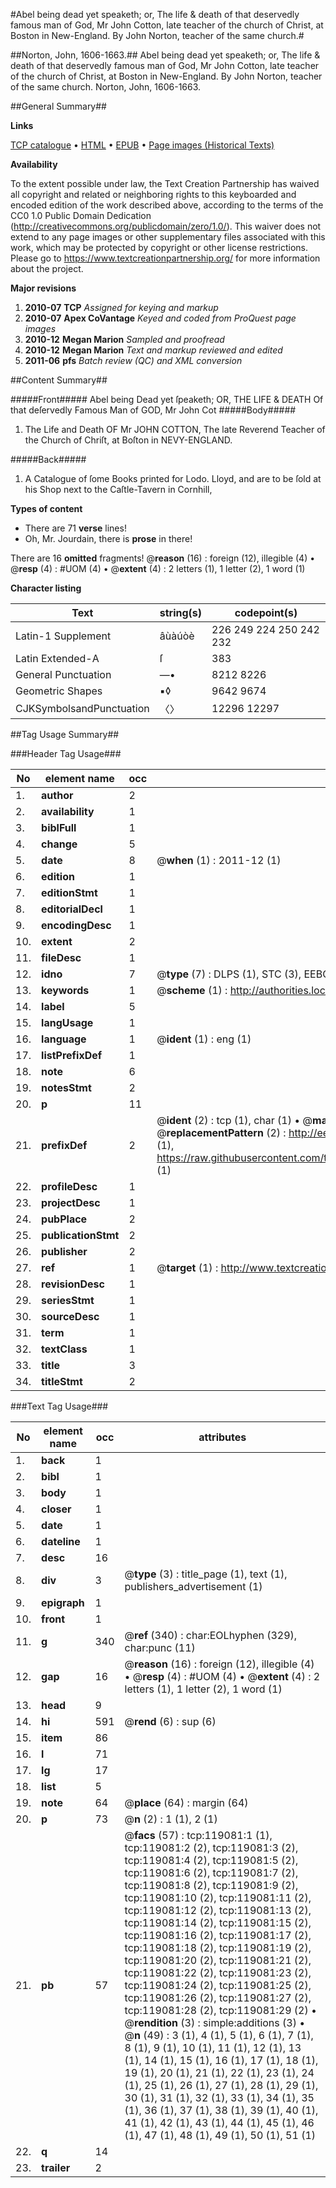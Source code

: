 #Abel being dead yet speaketh; or, The life & death of that deservedly famous man of God, Mr John Cotton, late teacher of the church of Christ, at Boston in New-England. By John Norton, teacher of the same church.#

##Norton, John, 1606-1663.##
Abel being dead yet speaketh; or, The life & death of that deservedly famous man of God, Mr John Cotton, late teacher of the church of Christ, at Boston in New-England. By John Norton, teacher of the same church.
Norton, John, 1606-1663.

##General Summary##

**Links**

[TCP catalogue](http://www.ota.ox.ac.uk/tcp/)  • 
[HTML](http://tei.it.ox.ac.uk/tcp/Texts-HTML/free/A89/A89733.html)  • 
[EPUB](http://tei.it.ox.ac.uk/tcp/Texts-EPUB/free/A89/A89733.epub) • 
[Page images (Historical Texts)](https://historicaltexts.jisc.ac.uk/eebo-99866795e)

**Availability**

To the extent possible under law, the Text Creation Partnership has waived all copyright and related or neighboring rights to this keyboarded and encoded edition of the work described above, according to the terms of the CC0 1.0 Public Domain Dedication (http://creativecommons.org/publicdomain/zero/1.0/). This waiver does not extend to any page images or other supplementary files associated with this work, which may be protected by copyright or other license restrictions. Please go to https://www.textcreationpartnership.org/ for more information about the project.

**Major revisions**

1. __2010-07__ __TCP__ *Assigned for keying and markup*
1. __2010-07__ __Apex CoVantage__ *Keyed and coded from ProQuest page images*
1. __2010-12__ __Megan Marion__ *Sampled and proofread*
1. __2010-12__ __Megan Marion__ *Text and markup reviewed and edited*
1. __2011-06__ __pfs__ *Batch review (QC) and XML conversion*

##Content Summary##

#####Front#####
Abel being Dead yet ſpeaketh; OR, THE LIFE & DEATH Of that deſervedly Famous Man of GOD, Mr John Cot
#####Body#####

1. The Life and Death OF Mr JOHN COTTON, The late Reverend Teacher of the Church of Chriſt, at Boſton in NEVY-ENGLAND.

#####Back#####

1. A Catalogue of ſome Books printed for Lodo. Lloyd, and are to be ſold at his Shop next to the Caſtle-Tavern in Cornhill,

**Types of content**

  * There are 71 **verse** lines!
  * Oh, Mr. Jourdain, there is **prose** in there!

There are 16 **omitted** fragments! 
 @__reason__ (16) : foreign (12), illegible (4)  •  @__resp__ (4) : #UOM (4)  •  @__extent__ (4) : 2 letters (1), 1 letter (2), 1 word (1)

**Character listing**


|Text|string(s)|codepoint(s)|
|---|---|---|
|Latin-1 Supplement|âùàúòè|226 249 224 250 242 232|
|Latin Extended-A|ſ|383|
|General Punctuation|—•|8212 8226|
|Geometric Shapes|▪◊|9642 9674|
|CJKSymbolsandPunctuation|〈〉|12296 12297|

##Tag Usage Summary##

###Header Tag Usage###

|No|element name|occ|attributes|
|---|---|---|---|
|1.|__author__|2||
|2.|__availability__|1||
|3.|__biblFull__|1||
|4.|__change__|5||
|5.|__date__|8| @__when__ (1) : 2011-12 (1)|
|6.|__edition__|1||
|7.|__editionStmt__|1||
|8.|__editorialDecl__|1||
|9.|__encodingDesc__|1||
|10.|__extent__|2||
|11.|__fileDesc__|1||
|12.|__idno__|7| @__type__ (7) : DLPS (1), STC (3), EEBO-CITATION (1), PROQUEST (1), VID (1)|
|13.|__keywords__|1| @__scheme__ (1) : http://authorities.loc.gov/ (1)|
|14.|__label__|5||
|15.|__langUsage__|1||
|16.|__language__|1| @__ident__ (1) : eng (1)|
|17.|__listPrefixDef__|1||
|18.|__note__|6||
|19.|__notesStmt__|2||
|20.|__p__|11||
|21.|__prefixDef__|2| @__ident__ (2) : tcp (1), char (1)  •  @__matchPattern__ (2) : ([0-9\-]+):([0-9IVX]+) (1), (.+) (1)  •  @__replacementPattern__ (2) : http://eebo.chadwyck.com/downloadtiff?vid=$1&page=$2 (1), https://raw.githubusercontent.com/textcreationpartnership/Texts/master/tcpchars.xml#$1 (1)|
|22.|__profileDesc__|1||
|23.|__projectDesc__|1||
|24.|__pubPlace__|2||
|25.|__publicationStmt__|2||
|26.|__publisher__|2||
|27.|__ref__|1| @__target__ (1) : http://www.textcreationpartnership.org/docs/. (1)|
|28.|__revisionDesc__|1||
|29.|__seriesStmt__|1||
|30.|__sourceDesc__|1||
|31.|__term__|1||
|32.|__textClass__|1||
|33.|__title__|3||
|34.|__titleStmt__|2||


###Text Tag Usage###

|No|element name|occ|attributes|
|---|---|---|---|
|1.|__back__|1||
|2.|__bibl__|1||
|3.|__body__|1||
|4.|__closer__|1||
|5.|__date__|1||
|6.|__dateline__|1||
|7.|__desc__|16||
|8.|__div__|3| @__type__ (3) : title_page (1), text (1), publishers_advertisement (1)|
|9.|__epigraph__|1||
|10.|__front__|1||
|11.|__g__|340| @__ref__ (340) : char:EOLhyphen (329), char:punc (11)|
|12.|__gap__|16| @__reason__ (16) : foreign (12), illegible (4)  •  @__resp__ (4) : #UOM (4)  •  @__extent__ (4) : 2 letters (1), 1 letter (2), 1 word (1)|
|13.|__head__|9||
|14.|__hi__|591| @__rend__ (6) : sup (6)|
|15.|__item__|86||
|16.|__l__|71||
|17.|__lg__|17||
|18.|__list__|5||
|19.|__note__|64| @__place__ (64) : margin (64)|
|20.|__p__|73| @__n__ (2) : 1 (1), 2 (1)|
|21.|__pb__|57| @__facs__ (57) : tcp:119081:1 (1), tcp:119081:2 (2), tcp:119081:3 (2), tcp:119081:4 (2), tcp:119081:5 (2), tcp:119081:6 (2), tcp:119081:7 (2), tcp:119081:8 (2), tcp:119081:9 (2), tcp:119081:10 (2), tcp:119081:11 (2), tcp:119081:12 (2), tcp:119081:13 (2), tcp:119081:14 (2), tcp:119081:15 (2), tcp:119081:16 (2), tcp:119081:17 (2), tcp:119081:18 (2), tcp:119081:19 (2), tcp:119081:20 (2), tcp:119081:21 (2), tcp:119081:22 (2), tcp:119081:23 (2), tcp:119081:24 (2), tcp:119081:25 (2), tcp:119081:26 (2), tcp:119081:27 (2), tcp:119081:28 (2), tcp:119081:29 (2)  •  @__rendition__ (3) : simple:additions (3)  •  @__n__ (49) : 3 (1), 4 (1), 5 (1), 6 (1), 7 (1), 8 (1), 9 (1), 10 (1), 11 (1), 12 (1), 13 (1), 14 (1), 15 (1), 16 (1), 17 (1), 18 (1), 19 (1), 20 (1), 21 (1), 22 (1), 23 (1), 24 (1), 25 (1), 26 (1), 27 (1), 28 (1), 29 (1), 30 (1), 31 (1), 32 (1), 33 (1), 34 (1), 35 (1), 36 (1), 37 (1), 38 (1), 39 (1), 40 (1), 41 (1), 42 (1), 43 (1), 44 (1), 45 (1), 46 (1), 47 (1), 48 (1), 49 (1), 50 (1), 51 (1)|
|22.|__q__|14||
|23.|__trailer__|2||
